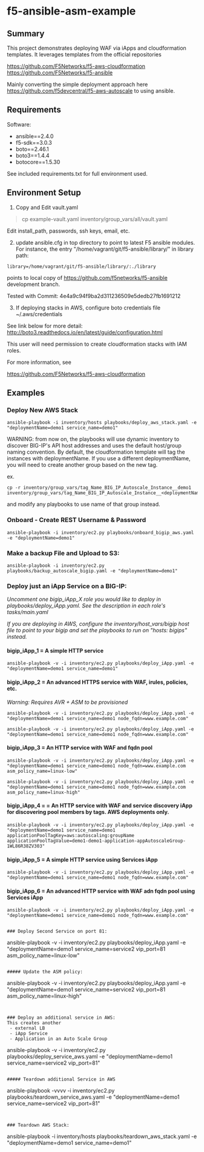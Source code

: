 # f5-ansible-asm-example

## Summary

This project demonstrates deploying WAF via iApps and cloudformation templates. It leverages templates from the official repositories

https://github.com/F5Networks/f5-aws-cloudformation
https://github.com/F5Networks/f5-ansible

Mainly converting the simple deployment approach here  
https://github.com/f5devcentral/f5-aws-autoscale
to using ansible.


## Requirements

Software:

- ansible==2.4.0 
- f5-sdk==3.0.3
- boto==2.46.1
- boto3==1.4.4
- botocore==1.5.30


See included requirements.txt for full environment used.



## Environment Setup

1) Copy and Edit vault.yaml 
 
>cp example-vault.yaml inventory/group_vars/all/vault.yaml 

Edit install_path, passwords, ssh keys, email, etc.


2) update ansible.cfg in top directory to point to latest F5 ansible modules. For instance, the entry "/home/vagrant/git/f5-ansible/library/" in library path: 

```
library=/home/vagrant/git/f5-ansible/library/:./library
```

points to local copy of https://github.com/f5networks/f5-ansible development branch.


Tested with Commit: 4e4a9c94f9ba2d311236509e5dedb27fb1691212


3) If deploying stacks in AWS, configure boto credentials file ~/.aws/credentials

See link below for more detail:
http://boto3.readthedocs.io/en/latest/guide/configuration.html

This user will need permission to create cloudformation stacks with IAM roles.

For more information, see

https://github.com/F5Networks/f5-aws-cloudformation


## Examples

### Deploy New AWS  Stack
```
ansible-playbook -i inventory/hosts playbooks/deploy_aws_stack.yaml -e "deploymentName=demo1 service_name=demo1"
```

WARNING: from now on, the playbooks will use dynamic inventory to discover BIG-IP's API host addresses and uses the default host/group naming convention. By default, the cloudformation template will tag the instances with deploymentName. If you use a different deploymentName, you will need to create another group based on the new tag.

ex.
```
cp -r inventory/group_vars/tag_Name_BIG_IP_Autoscale_Instance__demo1 inventory/group_vars/tag_Name_BIG_IP_Autoscale_Instance__<deploymentName> 
```

and modify any playbooks to use name of that group instead. 



### Onboard - Create REST Username & Password
```
ansible-playbook -i inventory/ec2.py playbooks/onboard_bigip_aws.yaml -e "deploymentName=demo1"
```

### Make a backup File and Upload to S3:
```
ansible-playbook -i inventory/ec2.py playbooks/backup_autoscale_bigip.yaml -e "deploymentName=demo1"
```

### Deploy just an iApp Service on a BIG-IP:
*Uncomment one bigip_iApp_X role you would like to deploy in playbooks/deploy_iApp.yaml. See the description in each role's tasks/main.yaml*

*If you are deploying in AWS, configure the inventory/host_vars/bigip host file to point to your bigip and set the playbooks to run on "hosts: bigips" instead.*


#### bigip_iApp_1 = A simple HTTP service
```
ansible-playbook -v -i inventory/ec2.py playbooks/deploy_iApp.yaml -e "deploymentName=demo1 service_name=demo1"
```

#### bigip_iApp_2 = An advanced HTTPS service with WAF, irules, policies, etc. 
*Warning: Requires AVR + ASM to be provisioned*

```
ansible-playbook -v -i inventory/ec2.py playbooks/deploy_iApp.yaml -e "deploymentName=demo1 service_name=demo1 node_fqdn=www.example.com"

ansible-playbook -v -i inventory/ec2.py playbooks/deploy_iApp.yaml -e "deploymentName=demo1 service_name=demo1 node_fqdn=www.example.com"
```

#### bigip_iApp_3 = An HTTP service with WAF and fqdn pool
```
ansible-playbook -v -i inventory/ec2.py playbooks/deploy_iApp.yaml -e "deploymentName=demo1 service_name=demo1 node_fqdn=www.example.com asm_policy_name=linux-low"

ansible-playbook -v -i inventory/ec2.py playbooks/deploy_iApp.yaml -e "deploymentName=demo1 service_name=demo1 node_fqdn=www.example.com asm_policy_name=linux-high"
```

#### bigip_iApp_4 = = An HTTP service with WAF and service discovery iApp for discovering pool members by tags. AWS deployments only.


```
ansible-playbook -v -i inventory/ec2.py playbooks/deploy_iApp.yaml -e "deploymentName=demo1 service_name=demo1 applicationPoolTagKey=aws:autoscaling:groupName applicationPoolTagValue=demo1-demo1-application-appAutoscaleGroup-1WL86R38ZV303"
```

#### bigip_iApp_5 = A simple HTTP service using Services iApp
```
ansible-playbook -v -i inventory/ec2.py playbooks/deploy_iApp.yaml -e "deploymentName=demo1 service_name=demo1 node_fqdn=www.example.com"
```

#### bigip_iApp_6 = An advanced HTTP service with WAF adn fqdn pool using Services iApp
```
ansible-playbook -v -i inventory/ec2.py playbooks/deploy_iApp.yaml -e "deploymentName=demo1 service_name=demo1 node_fqdn=www.example.com"


### Deploy Second Service on port 81:

```
ansible-playbook -v -i inventory/ec2.py playbooks/deploy_iApp.yaml -e "deploymentName=demo1 service_name=service2 vip_port=81 asm_policy_name=linux-low"
```

##### Update the ASM policy:
```
ansible-playbook -v -i inventory/ec2.py playbooks/deploy_iApp.yaml -e "deploymentName=demo1 service_name=service2 vip_port=81 asm_policy_name=linux-high"
```


### Deploy an additional service in AWS:
This creates another
 - external LB
 - iApp Service
 - Application in an Auto Scale Group
```
ansible-playbook -v -i inventory/ec2.py playbooks/deploy_service_aws.yaml -e "deploymentName=demo1 service_name=service2 vip_port=81"
```

##### Teardown additional Service in AWS
```
ansible-playbook -vvvv -i inventory/ec2.py playbooks/teardown_service_aws.yaml -e "deploymentName=demo1 service_name=service2 vip_port=81"
```


### Teardown AWS Stack:
```
ansible-playbook -i inventory/hosts playbooks/teardown_aws_stack.yaml -e "deploymentName=demo1 service_name=demo1"
```